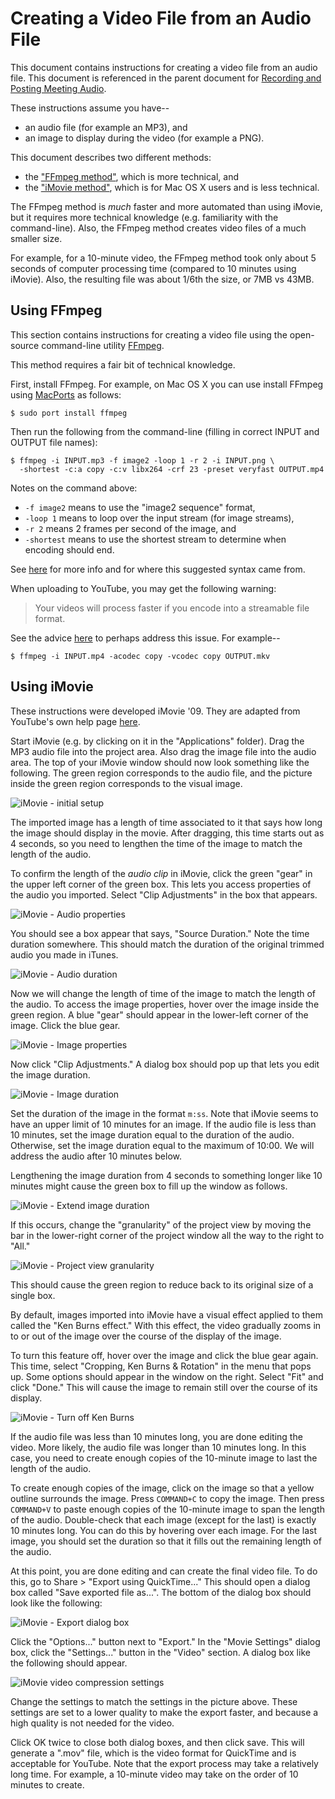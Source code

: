Creating a Video File from an Audio File
========================================

This document contains instructions for creating a video file from
an audio file.  This document is referenced in the parent document for
[Recording and Posting Meeting Audio](audio.md).

These instructions assume you have--

* an audio file (for example an MP3), and
* an image to display during the video (for example a PNG).

This document describes two different methods:

* the ["FFmpeg method"](#using-ffmpeg), which is more technical, and
* the ["iMovie method"](#using-imovie), which is for Mac OS X users
  and is less technical.

The FFmpeg method is _much_ faster and more automated than using iMovie,
but it requires more technical knowledge (e.g. familiarity with the
command-line).  Also, the FFmpeg method creates video files of a much
smaller size.

For example, for a 10-minute video, the FFmpeg method took only about
5 seconds of computer processing time (compared to 10 minutes using iMovie).
Also, the resulting file was about 1/6th the size, or 7MB vs 43MB.


Using FFmpeg
------------

This section contains instructions for creating a video file using the
open-source command-line utility [FFmpeg][ffmpeg].

This method requires a fair bit of technical knowledge.

First, install FFmpeg.  For example, on Mac OS X you can use install
FFmpeg using [MacPorts][macports] as follows:

    $ sudo port install ffmpeg

Then run the following from the command-line (filling in correct INPUT
and OUTPUT file names):

    $ ffmpeg -i INPUT.mp3 -f image2 -loop 1 -r 2 -i INPUT.png \
      -shortest -c:a copy -c:v libx264 -crf 23 -preset veryfast OUTPUT.mp4

Notes on the command above:

* `-f image2` means to use the "image2 sequence" format,
* `-loop 1` means to loop over the input stream (for image streams),
* `-r 2` means 2 frames per second of the image, and
* `-shortest` means to use the shortest stream to determine when encoding
  should end.

See [here](http://superuser.com/a/538168) for more info and for where
this suggested syntax came from.

When uploading to YouTube, you may get the following warning:

> Your videos will process faster if you encode into a streamable file format.

See the advice [here][streamable-encoding] to perhaps address this issue.
For example--

    $ ffmpeg -i INPUT.mp4 -acodec copy -vcodec copy OUTPUT.mkv


Using iMovie
------------

These instructions were developed iMovie '09.  They are adapted from
YouTube's own help page [here][youtube-help].

Start iMovie (e.g. by clicking on it in the "Applications" folder).
Drag the MP3 audio file into the project area.  Also drag the image file
into the audio area.  The top of your iMovie window should now look
something like the following.  The green region corresponds to the
audio file, and the picture inside the green region corresponds to
the visual image.

![](images/imovie_01_initial_setup.png "iMovie - initial setup")

The imported image has a length of time associated to it
that says how long the image should display in the movie.
After dragging, this time starts out as 4 seconds, so you need to lengthen
the time of the image to match the length of the audio.

To confirm the length of the _audio clip_ in iMovie, click the green "gear"
in the upper left corner of the green box.  This lets you access
properties of the audio you imported.  Select "Clip Adjustments" in the
box that appears.

![](images/imovie_02_audio_properties.png "iMovie - Audio properties")

You should see a box appear that says, "Source Duration."  Note the time
duration somewhere.  This should match the duration of the original
trimmed audio you made in iTunes.

![](images/imovie_03_audio_duration.png "iMovie - Audio duration")

Now we will change the length of time of the image to match
the length of the audio.  To access the image properties, hover over the
image inside the green region.  A blue "gear" should appear in
the lower-left corner of the image.  Click the blue gear.

![](images/imovie_04_image_properties.png "iMovie - Image properties")

Now click "Clip Adjustments."  A dialog box should pop up that lets you
edit the image duration.

![](images/imovie_05_image_duration.png "iMovie - Image duration")

Set the duration of the image in the format `m:ss`.  Note that iMovie
seems to have an upper limit of 10 minutes for an image.
If the audio file is less than 10 minutes, set the image duration
equal to the duration of the audio.  Otherwise, set the image duration
equal to the maximum of 10:00.  We will address the audio after
10 minutes below.

Lengthening the image duration from 4 seconds to something longer
like 10 minutes might cause the green box to fill up the window as follows.

![](images/imovie_06_extend_image_duration.png "iMovie - Extend image duration")

If this occurs, change the "granularity" of the project view by moving
the bar in the lower-right corner of the project window all the way to
the right to "All."

![](images/imovie_07_granularity.png "iMovie - Project view granularity")

This should cause the green region to reduce back to its original size
of a single box.

By default, images imported into iMovie have a visual effect applied
to them called the "Ken Burns effect."  With this effect, the video
gradually zooms in to or out of the image over the course of the display
of the image.

To turn this feature off, hover over the image and click the blue gear
again.  This time, select "Cropping, Ken Burns & Rotation" in the menu
that pops up.  Some options should appear in the window on the right.
Select "Fit" and click "Done."  This will cause the image to remain still
over the course of its display.

![](images/imovie_08_turn_off_ken_burns.png "iMovie - Turn off Ken Burns")

If the audio file was less than 10 minutes long, you are done editing
the video.  More likely, the audio file was longer than 10
minutes long.  In this case, you need to create enough copies of
the 10-minute image to last the length of the audio.

To create enough copies of the image, click on the image so that a yellow
outline surrounds the image.  Press `COMMAND+C` to copy the image.
Then press `COMMAND+V` to paste enough copies of the 10-minute
image to span the length of the audio.  Double-check that each image
(except for the last) is exactly 10 minutes long.  You can do this by
hovering over each image.  For the last image, you should set the
duration so that it fills out the remaining length of the audio.

At this point, you are done editing and can create the final video file.
To do this, go to Share > "Export using QuickTime..."  This should
open a dialog box called "Save exported file as...".  The bottom of the
dialog box should look like the following:

![](images/imovie_09_export_dialog_box.png "iMovie - Export dialog box")


Click the "Options..." button next to "Export."  In the "Movie Settings"
dialog box, click the "Settings..." button in the "Video" section.
A dialog box like the following should appear.

![](images/imovie_10_video_compression.png "iMovie video compression settings")

Change the settings to match the settings in the picture above.
These settings are set to a lower quality to make the export faster, and
because a high quality is not needed for the video.

Click OK twice to close both dialog boxes, and then click save.
This will generate a ".mov" file, which is the video format for QuickTime
and is acceptable for YouTube.  Note that the export process may take a
relatively long time.  For example, a 10-minute video may take on the
order of 10 minutes to create.


[ffmpeg]: https://www.ffmpeg.org/
[macports]: https://www.macports.org/
[streamable-encoding]: http://hetzel.net/2014-01-29/youtube-videos-will-process-faster-encode-streamable-file-format/
[youtube-help]: https://support.google.com/youtube/answer/1696878?hl=en
